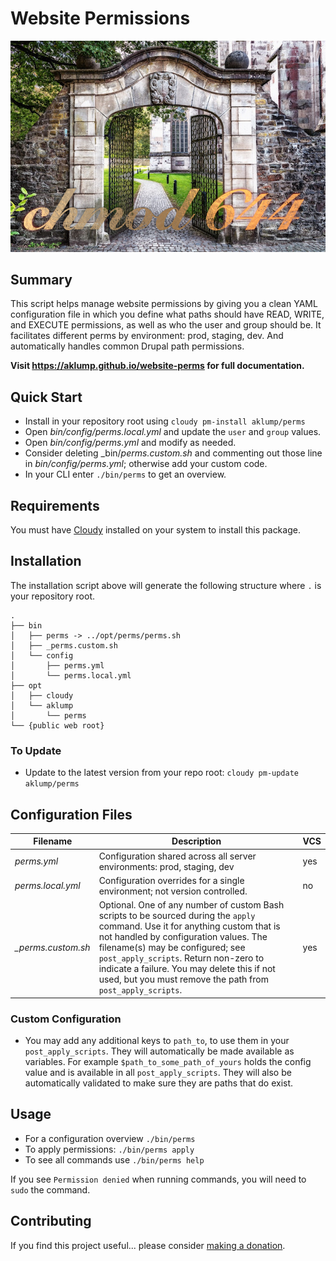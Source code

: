 # Website Permissions

![perms](images/screenshot.jpg)

## Summary

This script helps manage website permissions by giving you a clean YAML configuration file in which you define what paths should have READ, WRITE, and EXECUTE permissions, as well as who the user and group should be.  It facilitates different perms by environment: prod, staging, dev.  And automatically handles common Drupal path permissions.

**Visit <https://aklump.github.io/website-perms> for full documentation.**

## Quick Start

- Install in your repository root using `cloudy pm-install aklump/perms`
- Open _bin/config/perms.local.yml_ and update the `user` and `group` values.
- Open _bin/config/perms.yml_ and modify as needed.
- Consider deleting _bin/_perms.custom.sh_ and commenting out those line in _bin/config/perms.yml_; otherwise add your custom code.
- In your CLI enter `./bin/perms` to get an overview.

## Requirements

You must have [Cloudy](https://github.com/aklump/cloudy) installed on your system to install this package.

## Installation

The installation script above will generate the following structure where `.` is your repository root.

    .
    ├── bin
    │   ├── perms -> ../opt/perms/perms.sh
    │   ├── _perms.custom.sh
    │   └── config
    │       ├── perms.yml
    │       └── perms.local.yml
    ├── opt
    │   ├── cloudy
    │   └── aklump
    │       └── perms
    └── {public web root}

    
### To Update

- Update to the latest version from your repo root: `cloudy pm-update aklump/perms`

## Configuration Files

| Filename | Description | VCS |
|----------|----------|---|
| _perms.yml_ | Configuration shared across all server environments: prod, staging, dev  | yes |
| _perms.local.yml_ | Configuration overrides for a single environment; not version controlled. | no |
| _\_perms.custom.sh_ | Optional.  One of any number of custom Bash scripts to be sourced during the `apply` command.  Use it for anything custom that is not handled by configuration values.  The filename(s) may be configured; see `post_apply_scripts`.  Return non-zero to indicate a failure. You may delete this if not used, but you must remove the path from `post_apply_scripts`.| yes |

### Custom Configuration

* You may add any additional keys to `path_to`, to use them in your `post_apply_scripts`. They will automatically be made available as variables.  For example `$path_to_some_path_of_yours` holds the config value and is available in all `post_apply_scripts`.  They will also be automatically validated to make sure they are paths that do exist.

## Usage

* For a configuration overview `./bin/perms`
* To apply permissions: `./bin/perms apply`
* To see all commands use `./bin/perms help`

If you see `Permission denied` when running commands, you will need to `sudo` the command.

## Contributing

If you find this project useful... please consider [making a donation](https://www.paypal.com/cgi-bin/webscr?cmd=_s-xclick&hosted_button_id=4E5KZHDQCEUV8&item_name=Gratitude%20for%20aklump%2Fwebsite-perms).
